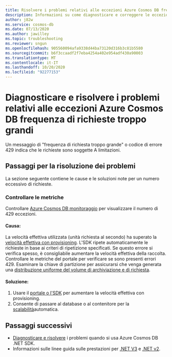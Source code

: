 ```yaml
---
title: Risolvere i problemi relativi alle eccezioni Azure Cosmos DB frequenza di richieste troppo grandi
description: Informazioni su come diagnosticare e correggere le eccezioni per la frequenza delle richieste troppo grandi.
author: j82w
ms.service: cosmos-db
ms.date: 07/13/2020
ms.author: jawilley
ms.topic: troubleshooting
ms.reviewer: sngun
ms.openlocfilehash: 905560094afa9338d44ba73120d316b3c81b5580
ms.sourcegitcommit: b6f3ccaadf2f7eba4254a402e954adf430a90003
ms.translationtype: MT
ms.contentlocale: it-IT
ms.lasthandoff: 10/20/2020
ms.locfileid: "92277153"
---
```

# <a name="diagnose-and-troubleshoot-azure-cosmos-db-request-rate-too-large-exceptions"></a>Diagnosticare e risolvere i problemi relativi alle eccezioni Azure Cosmos DB frequenza di richieste troppo grandi
Un messaggio di "frequenza di richiesta troppo grande" o codice di errore 429 indica che le richieste sono soggette A limitazioni.

## <a name="troubleshooting-steps"></a>Passaggi per la risoluzione dei problemi
La sezione seguente contiene le cause e le soluzioni note per un numero eccessivo di richieste.

### <a name="check-the-metrics"></a>Controllare le metriche
Controllare [Azure Cosmos DB monitoraggio](monitor-cosmos-db.md) per visualizzare il numero di 429 eccezioni.

#### <a name="cause"></a>Causa:
La velocità effettiva utilizzata (unità richiesta al secondo) ha superato la [velocità effettiva con provisioning](set-throughput.md). L'SDK ripete automaticamente le richieste in base ai criteri di ripetizione specificati. Se questo errore si verifica spesso, è consigliabile aumentare la velocità effettiva della raccolta. Controllare le metriche del portale per verificare se sono presenti errori 429. Esaminare la chiave di partizione per assicurarsi che venga generata una [distribuzione uniforme del volume di archiviazione e di richiesta](partitioning-overview.md).

#### <a name="solution"></a>Soluzione:
1. Usare il [portale o l'SDK](set-throughput.md) per aumentare la velocità effettiva con provisioning.
1. Consente di passare al database o al contenitore per la [scalabilità](provision-throughput-autoscale.md)automatica.

## <a name="next-steps"></a>Passaggi successivi
* [Diagnosticare e risolvere](troubleshoot-dot-net-sdk.md) i problemi quando si usa Azure Cosmos DB .NET SDK.
* Informazioni sulle linee guida sulle prestazioni per [.NET V3](performance-tips-dotnet-sdk-v3-sql.md) e [.NET v2](performance-tips.md).